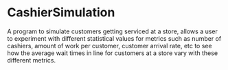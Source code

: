 # CashierSimulation

A program to simulate customers getting serviced at a store, allows a user to experiment with different statistical values for metrics such as number of cashiers, amount of work per customer, customer arrival rate, etc to see how the average wait times in line for customers at a store vary with these different metrics.